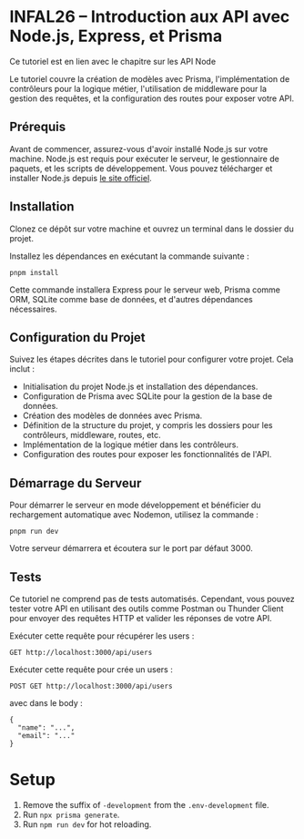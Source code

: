 # INFAL26 – Introduction aux API avec Node.js, Express, et Prisma

Ce tutoriel est en lien avec le chapitre sur les API Node

Le tutoriel couvre la création de modèles avec Prisma, l'implémentation de contrôleurs pour la logique métier, l'utilisation de middleware pour la gestion des requêtes, et la configuration des routes pour exposer votre API.

## Prérequis

Avant de commencer, assurez-vous d'avoir installé Node.js sur votre machine. Node.js est requis pour exécuter le serveur, le gestionnaire de paquets, et les scripts de développement. Vous pouvez télécharger et installer Node.js depuis [le site officiel](https://nodejs.org/).

## Installation

Clonez ce dépôt sur votre machine et ouvrez un terminal dans le dossier du projet.

Installez les dépendances en exécutant la commande suivante :

```
pnpm install
```

Cette commande installera Express pour le serveur web, Prisma comme ORM, SQLite comme base de données, et d'autres dépendances nécessaires.

## Configuration du Projet

Suivez les étapes décrites dans le tutoriel pour configurer votre projet. Cela inclut :

- Initialisation du projet Node.js et installation des dépendances.
- Configuration de Prisma avec SQLite pour la gestion de la base de données.
- Création des modèles de données avec Prisma.
- Définition de la structure du projet, y compris les dossiers pour les contrôleurs, middleware, routes, etc.
- Implémentation de la logique métier dans les contrôleurs.
- Configuration des routes pour exposer les fonctionnalités de l'API.

## Démarrage du Serveur

Pour démarrer le serveur en mode développement et bénéficier du rechargement automatique avec Nodemon, utilisez la commande :

```
pnpm run dev
```

Votre serveur démarrera et écoutera sur le port par défaut 3000.

## Tests

Ce tutoriel ne comprend pas de tests automatisés. Cependant, vous pouvez tester votre API en utilisant des outils comme Postman ou Thunder Client pour envoyer des requêtes HTTP et valider les réponses de votre API.

Exécuter cette requête pour récupérer les users :

```
GET http://localhost:3000/api/users
```

Exécuter cette requête pour crée un users :

```
POST GET http://localhost:3000/api/users
```

avec dans le body :

```
{
  "name": "...",
  "email": "..."
}
```

# Setup

1. Remove the suffix of `-development` from the `.env-development` file.
2. Run `npx prisma generate`.
3. Run `npm run dev` for hot reloading.
